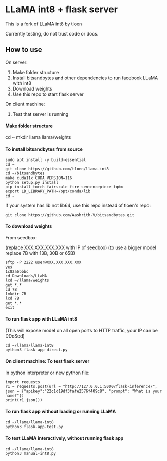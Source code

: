 # LLaMA int8 + flask server

This is a fork of LLaMA int8 by tloen

Currently testing, do not trust code or docs.

## How to use

On server:

1. Make folder structure
2. Install bitsandbytes and other dependencies to run facebook LLaMA with int8
3. Download weights
4. Use this repo to start flask server

On client machine:

1. Test that server is running


#### Make folder structure

cd ~
mkdir llama llama/weights

#### To install bitsandbytes from source

```
sudo apt install -y build-essential
cd ~
git clone https://github.com/tloen/llama-int8
cd ~/bitsandbytes
make cuda11x CUDA_VERSION=116
python setup.py install
pip install torch fairscale fire sentencepiece tqdm
export LD_LIBRARY_PATH=/opt/conda/lib
cd ~
```

If your system has lib not lib64, use this repo instead of tloen's repo:
```
git clone https://github.com/Aashrith-V/bitsandbytes.git
```

#### To download weights

From seedbox:

(replace XXX.XXX.XXX.XXX with IP of seedbox)
(to use a bigger model replace 7B with 13B, 30B or 65B)

```
sftp -P 2222 user@XXX.XXX.XXX.XXX
yes
1c82a6bbbc
cd Downloads/LLaMA
lcd ~/llama/weights
get *.*
cd 7B
lmkdir 7B
lcd 7B
get *.*
exit
```

#### To run flask app with LLaMA int8

(This will expose model on all open ports to HTTP traffic, your IP can be DDoSed)

```
cd ~/llama/llama-int8
python3 flask-app-direct.py
```

#### On client machine: To test flask server

In python interpreter or new python file:

```
import requests
r1 = requests.post(url = "http://127.0.0.1:5000/flask-inference/", json = {"apikey":"22c1d19df3fafe2576f409c8", "prompt": "What is your name?"})
print(r1.json())
```

#### To run flask app without loading or running LLaMA

```
cd ~/llama/llama-int8
python3 flask-app-test.py
```

#### To test LLaMA interactively, without running flask app

```
cd ~/llama/llama-int8
python3 manual-int8.py
```
